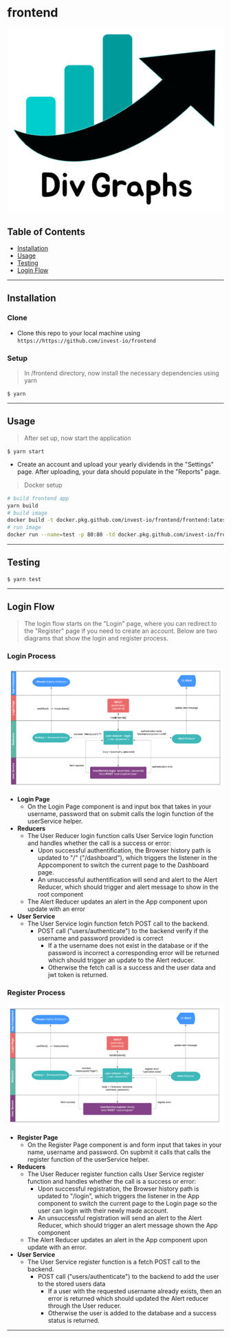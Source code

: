 # frontend

<p align="center">
  <img src="public/logo_name.png">
</p>

## Table of Contents 

- [Installation](#installation)
- [Usage](#usage)
- [Testing](#testing)
- [Login Flow](#login)

---

## Installation

### Clone

- Clone this repo to your local machine using `https://https://github.com/invest-io/frontend`

### Setup

> In /frontend directory, now install the necessary dependencies using yarn

```shell
$ yarn
```

---

## Usage

> After set up, now start the application

```shell
$ yarn start
```

- Create an account and upload your yearly dividends in the "Settings" page.  After uploading, your data should populate in the "Reports" page.

> Docker setup
```sh
# build frontend app
yarn build
# build image
docker build -t docker.pkg.github.com/invest-io/frontend/frontend:latest .
# run image
docker run --name=test -p 80:80 -td docker.pkg.github.com/invest-io/frontend/frontend:latest
```

---

## Testing
```shell
$ yarn test
```
---

## Login Flow

> The login flow starts on the "Login" page, where you can redirect to the "Register" page if you need to create an account.  Below are two diagrams that show the login and register process.

### Login Process

![Alt text](public/login.png?raw=true "Login page flow")

- **Login Page**
    - On the Login Page component is and input box that takes in your username, password that on submit calls the login function of the userService helper.
- **Reducers**
    - The User Reducer login function calls User Service login function and handles whether the call is a success or error:
        - Upon successful authentification, the Browser history path is updated to "/" ("/dashboard"), which triggers the listener in the Appcomponent to switch the current page to the Dashboard page. 
        - An unsuccessful authentification will send and alert to the Alert Reducer, which should trigger and alert message to show in the root <App> component
    - The Alert Reducer updates an alert in the App component upon update with an error
- **User Service**
    - The User Service login function fetch POST call to the backend.
        - POST call ("users/authenticate") to the backend verify if the username and password provided is correct
            - If a the username does not exist in the database or if the password is incorrect a corresponding error will be returned which should trigger an update to the Alert reducer.
            - Otherwise the fetch call is a success and the user data and jwt token is returned.


### Register Process

![Alt text](public/register.png?raw=true "Register page flow")

- **Register Page**
    - On the Register Page component is and form input that takes in your name, username and password. On supbmit it calls  that calls the register function of the userService helper.
- **Reducers**
    - The User Reducer register function calls User Service register function and handles whether the call is a success or error:
        - Upon successful registration, the Browser history path is updated to "/login", which triggers the listener in the App component to switch the current page to the Login page so the user can login with their newly made account. 
        - An unsuccessful registration will send an alert to the Alert Reducer, which should trigger an alert message shown the App component
    - The Alert Reducer updates an alert in the App component upon update with an error.
- **User Service**
    - The User Service register function is a fetch POST call to the backend.
        - POST call ("users/authenticate") to the backend to add the user to the stored users data
            - If a user with the requested username already exists, then an error is returned which should updated the Alert reducer through the User reducer.
            - Otherwise the user is added to the database and a success status is returned.

---


